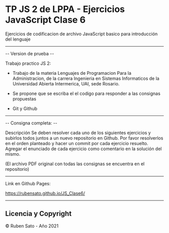 # TP JS 2 de LPPA - Ejercicios JavaScript Clase 6

Ejercicios de codificacion de archivo JavaScript basico para introducción del lenguaje

---
-- Version de prueba --

Trabajo practico JS 2:

- Trabajo de la materia Lenguajes de Programacion Para la Administracion, de la carrera Ingenieria en Sistemas Informaticos de la Universidad Abierta Intermerica, UAI, sede Rosario.

- Se propone que se escriba el el codigo para responder a las consignas propuestas

- Git y Github

---
-- Consigna completa: --

Descripción
Se deben resolver cada uno de los siguientes ejercicios y subirlos todos juntos a un nuevo repositorio en Github.
Por favor resolverlos en el orden planteado y hacer un commit por cada ejercicio resuelto.
Agregar el enunciado de cada ejercicio como comentario en la solución del mismo.

(El archivo PDF original con todas las consignas se encuentra en el repositorio)

---

Link en Github Pages:

https://rubensato.github.io/JS_Clase6/

---
## Licencia y Copyright

© Ruben Sato - Año 2021
